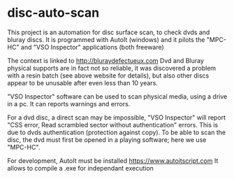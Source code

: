 # disc-auto-scan

This project is an automation for disc surface scan, to check dvds and bluray discs.
It is programmed with AutoIt (windows) and it pilots the "MPC-HC" and "VSO Inspector" applications (both freeware)

The context is linked to http://bluraydefectueux.com
Dvd and Bluray physical supports are in fact not so reliable, it was discovered a problem with a resin batch (see above website for details), but also other discs appear to be unusable after even less than 10 years.

"VSO Inspector" software can be used to scan physical media, using a drive in a pc. It can reports warnings and errors.

For a dvd disc, a direct scan may be impossible, "VSO Inspector" will report "CSS error, Read scrambled sector without authentication" errors.
This is due to dvds authentication (protection against copy).
To be able to scan the disc, the dvd must first be opened in a playing software; here we use "MPC-HC".

For development, AutoIt must be installed
https://www.autoitscript.com
It allows to compile a .exe for independant execution
